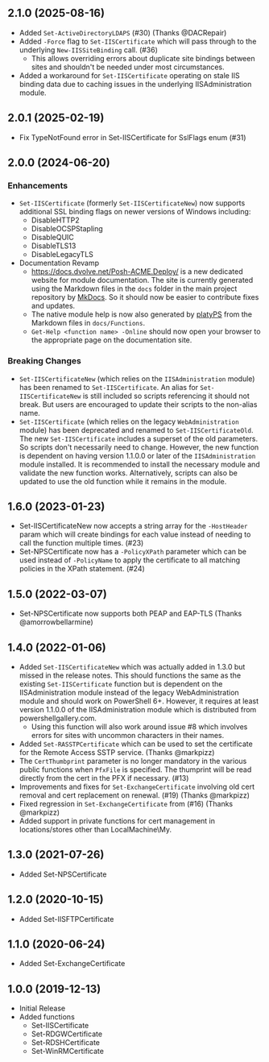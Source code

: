 ## 2.1.0 (2025-08-16)

* Added `Set-ActiveDirectoryLDAPS` (#30) (Thanks @DACRepair)
* Added `-Force` flag to `Set-IISCertificate` which will pass through to the underlying `New-IISSiteBinding` call. (#36)
  * This allows overriding errors about duplicate site bindings between sites and shouldn't be needed under most circumstances.
* Added a workaround for `Set-IISCertificate` operating on stale IIS binding data due to caching issues in the underlying IISAdministration module.

## 2.0.1 (2025-02-19)

* Fix TypeNotFound error in Set-IISCertificate for SslFlags enum (#31)

## 2.0.0 (2024-06-20)

### Enhancements

* `Set-IISCertificate` (formerly `Set-IISCertificateNew`) now supports additional SSL binding flags on newer versions of Windows including:
  * DisableHTTP2
  * DisableOCSPStapling
  * DisableQUIC
  * DisableTLS13
  * DisableLegacyTLS
* Documentation Revamp
  * https://docs.dvolve.net/Posh-ACME.Deploy/ is a new dedicated website for module documentation. The site is currently generated using the Markdown files in the `docs` folder in the main project repository by [MkDocs](https://www.mkdocs.org/). So it should now be easier to contribute fixes and updates.
  * The native module help is now also generated by [platyPS](https://github.com/PowerShell/platyPS) from the Markdown files in `docs/Functions`.
  * `Get-Help <function name> -Online` should now open your browser to the appropriate page on the documentation site.

### Breaking Changes

* `Set-IISCertificateNew` (which relies on the `IISAdministration` module) has been renamed to `Set-IISCertificate`. An alias for `Set-IISCertificateNew` is still included so scripts referencing it should not break. But users are encouraged to update their scripts to the non-alias name.
* `Set-IISCertificate` (which relies on the legacy `WebAdministration` module) has been deprecated and renamed to `Set-IISCertificateOld`. The new `Set-IISCertificate` includes a superset of the old parameters. So scripts don't necessarily need to change. However, the new function is dependent on having version 1.1.0.0 or later of the `IISAdministration` module installed. It is recommended to install the necessary module and validate the new function works. Alternatively, scripts can also be updated to use the old function while it remains in the module.


## 1.6.0 (2023-01-23)

* Set-IISCertificateNew now accepts a string array for the `-HostHeader` param which will create bindings for each value instead of needing to call the function multiple times. (#23)
* Set-NPSCertificate now has a `-PolicyXPath` parameter which can be used instead of `-PolicyName` to apply the certificate to all matching policies in the XPath statement. (#24)

## 1.5.0 (2022-03-07)

* Set-NPSCertificate now supports both PEAP and EAP-TLS (Thanks @amorrowbellarmine)

## 1.4.0 (2022-01-06)

* Added `Set-IISCertificateNew` which was actually added in 1.3.0 but missed in the release notes. This should functions the same as the existing `Set-IISCertificate` function but is dependent on the IISAdministration module instead of the legacy WebAdministration module and should work on PowerShell 6+. However, it requires at least version 1.1.0.0 of the IISAdministration module which is distributed from powershellgallery.com.
  * Using this function will also work around issue #8 which involves errors for sites with uncommon characters in their names.
* Added `Set-RASSTPCertificate` which can be used to set the certificate for the Remote Access SSTP service. (Thanks @markpizz)
* The `CertThumbprint` parameter is no longer mandatory in the various public functions when `PfxFile` is specified. The thumprint will be read directly from the cert in the PFX if necessary. (#13)
* Improvements and fixes for `Set-ExchangeCertificate` involving old cert removal and cert replacement on renewal. (#19) (Thanks @markpizz)
* Fixed regression in `Set-ExchangeCertificate` from (#16) (Thanks @markpizz)
* Added support in private functions for cert management in locations/stores other than LocalMachine\My.

## 1.3.0 (2021-07-26)

* Added Set-NPSCertificate

## 1.2.0 (2020-10-15)

* Added Set-IISFTPCertificate

## 1.1.0 (2020-06-24)

* Added Set-ExchangeCertificate

## 1.0.0 (2019-12-13)

* Initial Release
* Added functions
  * Set-IISCertificate
  * Set-RDGWCertificate
  * Set-RDSHCertificate
  * Set-WinRMCertificate
